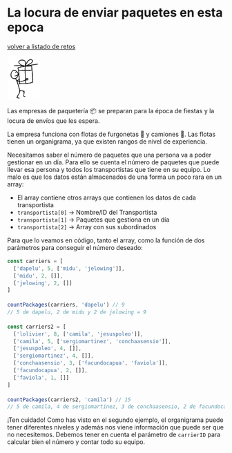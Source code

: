 # La locura de enviar paquetes en esta epoca
[volver a listado de retos](../README.md)

<div>
  <img height="100" src="../img/carrier.png" />
</div>

Las empresas de paquetería 📦 se preparan para la época de fiestas y la locura de envíos que les espera.

La empresa funciona con flotas de furgonetas 🚛 y camiones 🚚. Las flotas tienen un organigrama, ya que existen rangos de nivel de experiencia.

Necesitamos saber el número de paquetes que una persona va a poder gestionar en un día. Para ello se cuenta el número de paquetes que puede llevar esa persona y todos los transportistas que tiene en su equipo. Lo malo es que los datos están almacenados de una forma un poco rara en un array:

  - El array contiene otros arrays que contienen los datos de cada transportista
  - `transportista[0]` -> Nombre/ID del Transportista
  - `transportista[1]` -> Paquetes que gestiona en un día
  - `transportista[2]` -> Array con sus subordinados

Para que lo veamos en código, tanto el array, como la función de dos parámetros para conseguir el número deseado:

```ts
const carriers = [
  ['dapelu', 5, ['midu', 'jelowing']],
  ['midu', 2, []],
  ['jelowing', 2, []]
]

countPackages(carriers, 'dapelu') // 9
// 5 de dapelu, 2 de midu y 2 de jelowing = 9

const carriers2 = [
  ['lolivier', 8, ['camila', 'jesuspoleo']],
  ['camila', 5, ['sergiomartinez', 'conchaasensio']],
  ['jesuspoleo', 4, []],
  ['sergiomartinez', 4, []],
  ['conchaasensio', 3, ['facundocapua', 'faviola']],
  ['facundocapua', 2, []],
  ['faviola', 1, []]
]

countPackages(carriers2, 'camila') // 15
// 5 de camila, 4 de sergiomartinez, 3 de conchaasensio, 2 de facundocapua y 1 de faviola = 15
```
¡Ten cuidado! Como has visto en el segundo ejemplo, el organigrama puede tener diferentes niveles y además nos viene información que puede ser que no necesitemos. Debemos tener en cuenta el parámetro de `carrierID` para calcular bien el número y contar todo su equipo.